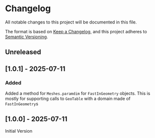 # Changelog

All notable changes to this project will be documented in this file.

The format is based on [Keep a Changelog](https://keepachangelog.com/en/1.1.0/),
and this project adheres to [Semantic Versioning](https://semver.org/spec/v2.0.0.html).

## Unreleased

## [1.0.1] - 2025-07-11
### Added
Added a method for `Meshes.paramdim` for `FastInGeometry` objects. This is mostly for supporting calls to `GeoTable` with a domain made of `FastInGeometry`s

## [1.0.0] - 2025-07-11
Initial Version